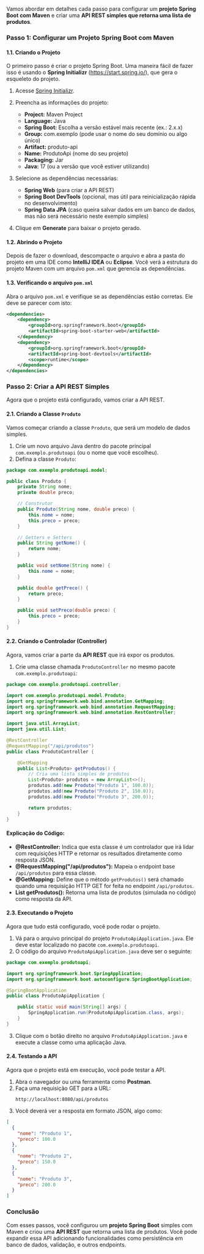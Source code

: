 
Vamos abordar em detalhes cada passo para configurar um **projeto Spring Boot com Maven** e criar uma **API REST simples que retorna uma lista de produtos**.

### **Passo 1: Configurar um Projeto Spring Boot com Maven**

#### 1.1. **Criando o Projeto**
O primeiro passo é criar o projeto Spring Boot. Uma maneira fácil de fazer isso é usando o **Spring Initializr** (https://start.spring.io/), que gera o esqueleto do projeto.

1. Acesse [Spring Initializr](https://start.spring.io/).
2. Preencha as informações do projeto:
   - **Project:** Maven Project
   - **Language:** Java
   - **Spring Boot:** Escolha a versão estável mais recente (ex.: 2.x.x)
   - **Group:** com.exemplo (pode usar o nome do seu domínio ou algo único)
   - **Artifact:** produto-api
   - **Name:** ProdutoApi (nome do seu projeto)
   - **Packaging:** Jar
   - **Java:** 17 (ou a versão que você estiver utilizando)
   
3. Selecione as dependências necessárias:
   - **Spring Web** (para criar a API REST)
   - **Spring Boot DevTools** (opcional, mas útil para reinicialização rápida no desenvolvimento)
   - **Spring Data JPA** (caso queira salvar dados em um banco de dados, mas não será necessário neste exemplo simples)
   
4. Clique em **Generate** para baixar o projeto gerado.

#### 1.2. **Abrindo o Projeto**
Depois de fazer o download, descompacte o arquivo e abra a pasta do projeto em uma IDE como **IntelliJ IDEA** ou **Eclipse**. Você verá a estrutura do projeto Maven com um arquivo `pom.xml` que gerencia as dependências.

#### 1.3. **Verificando o arquivo `pom.xml`**
Abra o arquivo `pom.xml` e verifique se as dependências estão corretas. Ele deve se parecer com isto:

```xml
<dependencies>
    <dependency>
        <groupId>org.springframework.boot</groupId>
        <artifactId>spring-boot-starter-web</artifactId>
    </dependency>
    <dependency>
        <groupId>org.springframework.boot</groupId>
        <artifactId>spring-boot-devtools</artifactId>
        <scope>runtime</scope>
    </dependency>
</dependencies>
```

### **Passo 2: Criar a API REST Simples**

Agora que o projeto está configurado, vamos criar a API REST.

#### 2.1. **Criando a Classe `Produto`**
Vamos começar criando a classe `Produto`, que será um modelo de dados simples.

1. Crie um novo arquivo Java dentro do pacote principal `com.exemplo.produtoapi` (ou o nome que você escolheu).
2. Defina a classe `Produto`:

```java
package com.exemplo.produtoapi.model;

public class Produto {
    private String nome;
    private double preco;

    // Construtor
    public Produto(String nome, double preco) {
        this.nome = nome;
        this.preco = preco;
    }

    // Getters e Setters
    public String getNome() {
        return nome;
    }

    public void setNome(String nome) {
        this.nome = nome;
    }

    public double getPreco() {
        return preco;
    }

    public void setPreco(double preco) {
        this.preco = preco;
    }
}
```

#### 2.2. **Criando o Controlador (Controller)**
Agora, vamos criar a parte da **API REST** que irá expor os produtos.

1. Crie uma classe chamada `ProdutoController` no mesmo pacote `com.exemplo.produtoapi`:

```java
package com.exemplo.produtoapi.controller;

import com.exemplo.produtoapi.model.Produto;
import org.springframework.web.bind.annotation.GetMapping;
import org.springframework.web.bind.annotation.RequestMapping;
import org.springframework.web.bind.annotation.RestController;

import java.util.ArrayList;
import java.util.List;

@RestController
@RequestMapping("/api/produtos")
public class ProdutoController {

    @GetMapping
    public List<Produto> getProdutos() {
        // Cria uma lista simples de produtos
        List<Produto> produtos = new ArrayList<>();
        produtos.add(new Produto("Produto 1", 100.0));
        produtos.add(new Produto("Produto 2", 150.0));
        produtos.add(new Produto("Produto 3", 200.0));

        return produtos;
    }
}
```

#### Explicação do Código:
- **@RestController:** Indica que esta classe é um controlador que irá lidar com requisições HTTP e retornar os resultados diretamente como resposta JSON.
- **@RequestMapping("/api/produtos"):** Mapeia o endpoint base `/api/produtos` para essa classe.
- **@GetMapping:** Define que o método `getProdutos()` será chamado quando uma requisição HTTP GET for feita no endpoint `/api/produtos`.
- **List<Produto> getProdutos():** Retorna uma lista de produtos (simulada no código) como resposta da API.

#### 2.3. **Executando o Projeto**

Agora que tudo está configurado, você pode rodar o projeto.

1. Vá para o arquivo principal do projeto `ProdutoApiApplication.java`. Ele deve estar localizado no pacote `com.exemplo.produtoapi`.
2. O código do arquivo `ProdutoApiApplication.java` deve ser o seguinte:

```java
package com.exemplo.produtoapi;

import org.springframework.boot.SpringApplication;
import org.springframework.boot.autoconfigure.SpringBootApplication;

@SpringBootApplication
public class ProdutoApiApplication {

    public static void main(String[] args) {
        SpringApplication.run(ProdutoApiApplication.class, args);
    }
}
```

3. Clique com o botão direito no arquivo `ProdutoApiApplication.java` e execute a classe como uma aplicação Java.

#### 2.4. **Testando a API**

Agora que o projeto está em execução, você pode testar a API.

1. Abra o navegador ou uma ferramenta como **Postman**.
2. Faça uma requisição GET para a URL:
   ```
   http://localhost:8080/api/produtos
   ```
3. Você deverá ver a resposta em formato JSON, algo como:

```json
[
  {
    "nome": "Produto 1",
    "preco": 100.0
  },
  {
    "nome": "Produto 2",
    "preco": 150.0
  },
  {
    "nome": "Produto 3",
    "preco": 200.0
  }
]
```

### **Conclusão**

Com esses passos, você configurou um **projeto Spring Boot** simples com Maven e criou uma **API REST** que retorna uma lista de produtos. Você pode expandir essa API adicionando funcionalidades como persistência em banco de dados, validação, e outros endpoints.
